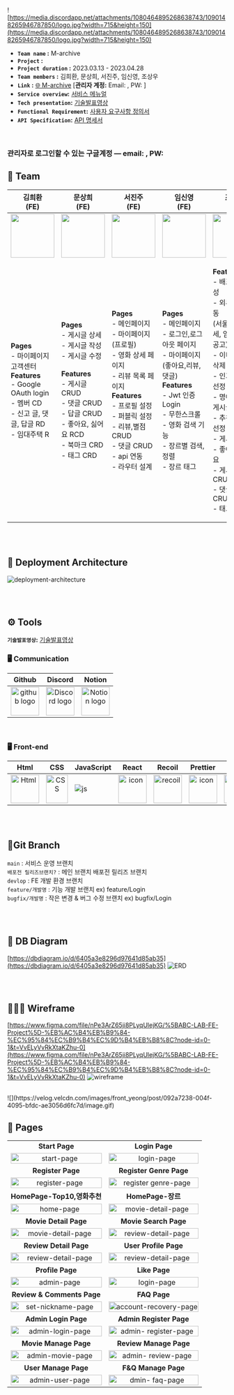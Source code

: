 ![https://media.discordapp.net/attachments/1080464895268638743/1090148265946787850/logo.jpg?width=715&height=150](https://media.discordapp.net/attachments/1080464895268638743/1090148265946787850/logo.jpg?width=715&height=150)

- **`Team name` :** M-archive
- **`Project` :** 
- **`Project duration` :** 2023.03.13 - 2023.04.28
- **`Team members` :** 김희환, 문상희, 서진주, 임신영, 조상우
- **`Link` :** [🌐 M-archive](http://hp5234-dragonmoney-front.s3-website.ap-northeast-2.amazonaws.com/) [**관리자 계정:** Email: , PW:  ]
- **`Service overview`:** [서비스 메뉴얼]()
- **`Tech presentation`:** [기술발표영상]()
- **`Functional Requirement`:** [사용자 요구사항 정의서]()
- **`API Specification`:** [API 명세서]()
<br/>

### 관리자로 로그인할 수 있는 구글계정 — email: , PW: 

## 🍿 Team

|                  김희환<br>(FE)                   |                        문상희<br>(FE)                        |                        서진주<br>(FE)                        |                   임신영<br>(FE)                    |                        조상우<br>(FE)                        |
| :----------------------------------------------------------: | :----------------------------------------------------------: | :----------------------------------------------------------: | :----------------------------------------------------------: | :----------------------------------------------------------: |
| <img src="https://cdn.discordapp.com/attachments/1090912771551539210/1090913577608679474/image.png" height="100" width="100"> | <img src="https://media.discordapp.net/attachments/1090912771551539210/1090913106621894677/image.png?width=800&height=785" height="100" width="100"> | <img src="https://media.discordapp.net/attachments/1090912771551539210/1090912798348943460/image.png?width=870&height=842" height="100" width="100"> | <img src="https://media.discordapp.net/attachments/1090912771551539210/1090913004033421372/image.png?width=642&height=595" height="100" width="100"> | <img src="https://media.discordapp.net/attachments/1090912771551539210/1090912919249752124/image.png?width=817&height=810" height="100" width="100"> |
| <p align="left">**Pages**<br/>- 마이페이지 고객센터<br/>**Features**<br/>- Google OAuth login<br/>- 멤버 CD<br/>- 신고 글, 댓글, 답글 RD<br/>- 임대주택 R<br/></p> | <p align="left">**Pages**<br/>- 게시글 상세<br/>- 게시글 작성<br/>- 게시글 수정<br/></br>**Features**<br/>- 게시글 CRUD<br/>- 댓글 CRUD<br/>- 답글 CRUD<br/>- 좋아요, 싫어요 RCD<br/>- 북마크 CRD<br/>- 태그 CRD</p> | <p align="left">**Pages**<br/>- 메인페이지<br/>- 마이페이지(프로필)<br/>- 영화 상세 페이지<br/>- 리뷰 목록 페이지<br/>**Features**<br/>- 프로필 설정<br/>- 퍼블릭 설정<br/>- 리뷰,별점 CRUD<br/>- 댓글 CRUD<br/>- api 연동<br/>- 라우터 설계<br/> </p> | <p align="left">**Pages**<br/>- 메인페이지<br/>- 로그인,로그아웃 페이지<br/>- 마이페이지 <br/>(좋아요,리뷰,댓글)<br/>**Features**<br/>- Jwt 인증 Login<br/>- 무한스크롤<br />- 영화 검색 기능<br/>- 장르별 검색,정렬<br/>- 장르 태그<br/></p> | <p align="left">**Features**<br/>- 배포환경 구성<br/>- 외부 api 연동 <br />(서울시 전월세, 임대주택 공고)<br/>- 이미지 추가, 삭제<br/>- 인기게시글 선정 및 추천<br/>- 명예의전당 게시글 선정<br/>- 추천 게시글 선정<br/>- 게시글 검색<br/>- 좋아요, 싫어요<br/>- 게시글 CRUD<br/>- 댓글, 답글 CRUD<br/>- 태그 CRUD<br/></p> |

<br/>

<br/>



## 📌 Deployment Architecture

![deployment-architecture](https://user-images.githubusercontent.com/62225840/229371321-26b0cffa-0743-4e76-a5cc-9dfa482db7b7.png)

<br/>

<br/>

## <span style=""> ⚙️ **Tools** </span>

**`기술발표영상`:** [기술발표영상]()

### 🖥 **Communication** </span>

|                            Github                            |                           Discord                            |                            Notion                            |
| :----------------------------------------------------------: | :----------------------------------------------------------: | :----------------------------------------------------------: |
| <img alt="github logo" src="https://techstack-generator.vercel.app/github-icon.svg" width="65" height="65"> | <img alt="Discord logo" src="https://assets-global.website-files.com/6257adef93867e50d84d30e2/62595384e89d1d54d704ece7_3437c10597c1526c3dbd98c737c2bcae.svg" height="65" width="65"> | <img alt="Notion logo" src="https://www.notion.so/cdn-cgi/image/format=auto,width=640,quality=100/front-static/shared/icons/notion-app-icon-3d.png" height="65" width="65"> |

<br/>

### 🖥 **Front-end** </span>

|                             Html                             |                             CSS                              |                          JavaScript                          |                            React                             |                    Recoil                    |                                            Prettier                           |                            esLint                            |                         
| :----------------------------------------------------------: | :----------------------------------------------------------: | :----------------------------------------------------------: | :----------------------------------------------------------: | :----------------------------------------------------------: | :----------------------------------------------------------: | :----------------------------------------------------------:  | 
| <div style="display: flex; align-items: flex-start;"><img alt="Html" src ="https://upload.wikimedia.org/wikipedia/commons/thumb/6/61/HTML5_logo_and_wordmark.svg/440px-HTML5_logo_and_wordmark.svg.png" width="65" height="65" /></div> | <div style="display: flex; align-items: flex-start;"><img src="https://user-images.githubusercontent.com/111227745/210204643-4c3d065c-59ec-481d-ac13-cea795730835.png" alt="CSS" width="50" height="65" /></div> | <div style="display: flex; align-items: flex-start;"><img src="https://techstack-generator.vercel.app/js-icon.svg" alt="js"  /></div> | <div style="display: flex; align-items: flex-start;"><img src="https://techstack-generator.vercel.app/react-icon.svg" alt="icon" width="65" height="65" /></div> | <div style="display: flex; align-items: flex-start;"><img src="https://velog.velcdn.com/images/westpearl/post/5ca6bc75-3ce1-4086-870d-b4f75939abe5/image.png" alt="recoil" width="65" height="65" /></div> | <div style="display: flex; align-items: flex-start;"><img src="https://techstack-generator.vercel.app/prettier-icon.svg" alt="icon" width="65" height="65" /></div> | <div style="display: flex; align-items: flex-start;"><img src="https://techstack-generator.vercel.app/eslint-icon.svg" alt="icon" width="65" height="65" /></div> | <div style="display: flex; align-items: flex-start;"><img src="https://user-images.githubusercontent.com/81786662/210204172-8fc62516-4ee9-410d-859a-17a0da1e76f9.png" width="100" height="65"/></div> |

<br/>


<br/>

## 🌲Git Branch

`main` : 서비스 운영 브랜치 </br>
`배포전 릴리즈브랜치?` : 메인 브랜치 배포전 릴리즈 브랜치  </br>
`devlop` : FE 개발 환경 브랜치 </br>
`feature/개발명` : 기능 개발 브랜치 ex) feature/Login  </br>
`bugfix/개발명` : 작은 변경 & 버그 수정 브랜치 ex) bugfix/Login  </br>

<br/>
<br/>

## 🔖 DB Diagram

[https://dbdiagram.io/d/6405a3e8296d97641d85ab35](https://dbdiagram.io/d/6405a3e8296d97641d85ab35)
![ERD](https://user-images.githubusercontent.com/113220012/228779394-cfdbf7b3-c620-44d4-8407-2d524380aa02.png)


<br/>

<br/>

## 👩🏻‍🎨 Wireframe
[https://www.figma.com/file/nPe3ArZ65ji8PLyqUlejKG/%5BABC-LAB-FE-Project%5D-%EB%AC%B4%EB%B9%84-%EC%95%84%EC%B9%B4%EC%9D%B4%EB%B8%8C?node-id=0-1&t=VvELyVvRkXtaKZhu-0](https://www.figma.com/file/nPe3ArZ65ji8PLyqUlejKG/%5BABC-LAB-FE-Project%5D-%EB%AC%B4%EB%B9%84-%EC%95%84%EC%B9%B4%EC%9D%B4%EB%B8%8C?node-id=0-1&t=VvELyVvRkXtaKZhu-0)
![wireframe](https://velog.velcdn.com/images/westpearl/post/08581ee7-1f04-4226-ba4f-f371470240bc/image.png)


<br/>
![](https://velog.velcdn.com/images/front_yeong/post/092a7238-004f-4095-bfdc-ae3056d6fc7d/image.gif)


<br/>

## 🌟 Pages 

|                                                              |                                                              |
| :----------------------------------------------------------: | :----------------------------------------------------------: |
|                      **Start Page**                      |                     **Login Page**                     |
| <img alt='start-page' width="100%" src="https://user-images.githubusercontent.com/118954745/233765310-95fe4089-f6eb-4d8b-898a-740e0bf003f4.gif"/> | <img alt='login-page' width="100%" src="https://velog.velcdn.com/images/front_yeong/post/393a0b84-3ecd-4299-a992-d563988fb1ce/image.png"/> |
|                    **Register Page**                     |                     **Register Genre Page**                     |
| <img alt='register-page' width="100%" src="https://velog.velcdn.com/images/front_yeong/post/2ea6a7d3-130e-4309-a2ba-2035a348e41f/image.gif"/> | <img alt='register genre-page' width="100%" src="https://user-images.githubusercontent.com/118954745/233765338-18ec61fd-d163-435b-8a9f-515b7f69f09e.gif"/> |
|                          **HomePage-Top10,영화추천**                          |                     **HomePage-장르**                      |
| <img alt='home-page' width="100%" src="https://user-images.githubusercontent.com/118954745/233765347-e5d4b3d7-4ecb-42c3-a31d-9470f40e7f9d.gif"/> | <img alt='movie-detail-page'  width="100%" src="https://velog.velcdn.com/images/front_yeong/post/dd934260-fc49-44f0-8ae6-011fc8686e15/image.png"/> |
|                   **Movie Detail Page**                    |                **Movie Search Page**                |
| <img alt='movie-detail-page' width="100%" src="https://velog.velcdn.com/images/front_yeong/post/dd934260-fc49-44f0-8ae6-011fc8686e15/image.png"/> | <img alt='review-detail-page' width="100%" src="https://velog.velcdn.com/images/front_yeong/post/77b44d13-6eff-403d-b547-7f5e33d2e813/image.png"/> |
|                   **Review Detail Page**                    |                **User Profile Page**                |
| <img alt='review-detail-page' width="100%" src="https://velog.velcdn.com/images/front_yeong/post/4237db1a-5779-4505-b84e-cd0b3b3db598/image.png "/> | <img alt='review-detail-page' width="100%" src="https://velog.velcdn.com/images/front_yeong/post/77b44d13-6eff-403d-b547-7f5e33d2e813/image.png"/> |
|                        **Profile Page**                        |                           **Like Page**                      |
| <img alt='admin-page' width="100%" src="https://velog.velcdn.com/images/front_yeong/post/3915d09c-604e-4359-bde0-6013d1cb26b6/image.png"/> | <img alt='login-page' width="100%" src="https://velog.velcdn.com/images/front_yeong/post/1c17d6bb-3796-4774-bd88-245960472864/image.png"/> |
|                    **Review & Comments Page**                     |                **FAQ Page**                      |
| <img alt='set-nickname-page' width="100%" src="https://velog.velcdn.com/images/front_yeong/post/4709491e-b0ce-43a1-a143-0487d273d067/image.png"/> | <img alt='account-recovery-page' width="100%" src="https://velog.velcdn.com/images/front_yeong/post/a1628f88-759c-4c87-954c-ee1dfccaed01/image.png"/> |
|                    **Admin Login Page**                     |                **Admin Register Page**                      |
| <img alt='admin-login-page' width="100%" src="https://velog.velcdn.com/images/front_yeong/post/8e14b3bc-2801-4d9e-a4cf-368bd6a2249a/image.png"/> | <img alt='admin- register-page' width="100%" src="https://velog.velcdn.com/images/front_yeong/post/10540d23-eca4-4d8b-8a80-e905ec0ab98c/image.png" /> |
|                    **Movie Manage Page**                     |                **Review Manage Page**                      |
| <img alt='admin-movie-page' width="100%" src="https://velog.velcdn.com/images/front_yeong/post/f1a554c4-a41a-493c-ba4e-dc17833e8061/image.png"/> | <img alt='admin- review-page' width="100%" src="https://velog.velcdn.com/images/front_yeong/post/8dc72d71-fb4f-4bf8-a324-aaf07dd5fd39/image.png" /> |
|                    **User Manage Page**                     |                **F&Q Manage Page**                      |
| <img alt='admin-user-page' width="100%" src="https://velog.velcdn.com/images/front_yeong/post/22dfe259-5410-4ee0-95ab-b8babd580a1e/image.png"/> | <img alt='dmin- faq-page' width="100%" src="https://velog.velcdn.com/images/front_yeong/post/6e5206dd-a68c-48fc-be28-957d257d3e1c/image.png" /> |


<br/>
<br/>
